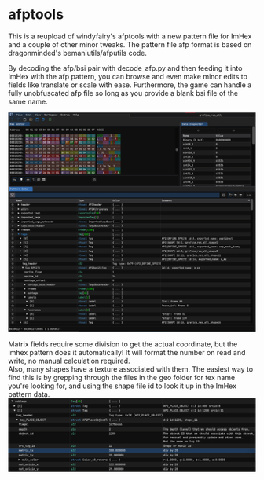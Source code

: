 # afptools
This is a reupload of windyfairy's afptools with a new pattern file for ImHex and a couple of other minor tweaks.
The pattern file afp format is based on dragonminded's bemaniutils/afputils code.  

By decoding the afp/bsi pair with decode_afp.py and then feeding it into ImHex with the afp pattern, you can browse and
even make minor edits to fields like translate or scale with ease. Furthermore, the game can handle a fully unobfuscated
afp file so long as you provide a blank bsi file of the same name.

![ImHex preview 1](images/image1.png)  

Matrix fields require some division to get the actual coordinate, but the imhex pattern does it automatically! It will 
format the number on read and write, no manual calculation required.  
Also, many shapes have a texture associated with them. The easiest way to find this is by grepping through the files in
the geo folder for tex name you're looking for, and using the shape file id to look it up in the ImHex pattern data.
![Alt text](images/image2.png)
